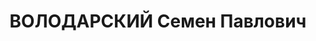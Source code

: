 ---
title: ВОЛОДАРСКИЙ Семен Павлович
description: '1905 року народження, с. Новофаетове Сквирського району Київської області,
  єврей, освіїа вища, член ВКП(б). Проживав: м. (Таліно (Донецьк). 7 Лінія, буд. №
  135. Керуючий ірестом ••Ьуіьоипіввугілля".

  Заарештований 6 жовтня 1937 року. Засуджений рішенням НКВС та Прокурора СРСР до
  розстрілу з конфіскацією майна. Даних про приведення вироку до виконання немає.

  Реабілітований у 1957 році.'
---
